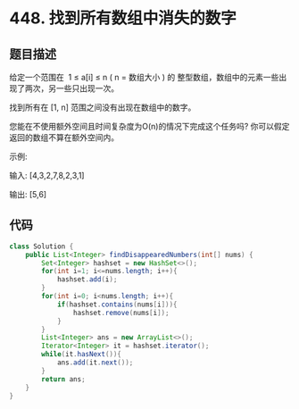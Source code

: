 # 448. 找到所有数组中消失的数字

## 题目描述
给定一个范围在  1 ≤ a[i] ≤ n ( n = 数组大小 ) 的 整型数组，数组中的元素一些出现了两次，另一些只出现一次。

找到所有在 [1, n] 范围之间没有出现在数组中的数字。

您能在不使用额外空间且时间复杂度为O(n)的情况下完成这个任务吗? 你可以假定返回的数组不算在额外空间内。

示例:

输入:
[4,3,2,7,8,2,3,1]

输出:
[5,6]


## 代码
```java
class Solution {
    public List<Integer> findDisappearedNumbers(int[] nums) {
        Set<Integer> hashset = new HashSet<>();
        for(int i=1; i<=nums.length; i++){
            hashset.add(i);
        }
        for(int i=0; i<nums.length; i++){
            if(hashset.contains(nums[i])){
                hashset.remove(nums[i]);
            }
        }
        List<Integer> ans = new ArrayList<>();
        Iterator<Integer> it = hashset.iterator();
        while(it.hasNext()){
            ans.add(it.next());
        }
        return ans;
    }
}
```
